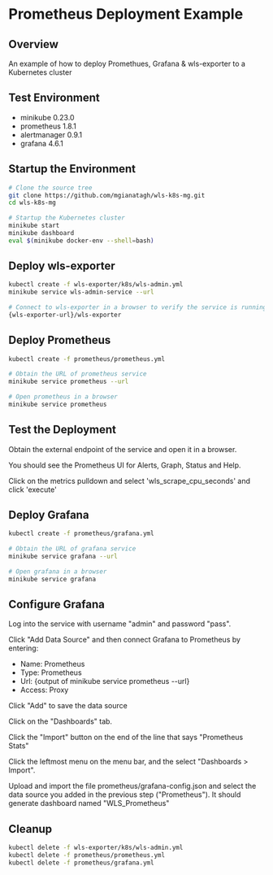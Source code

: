 # Prometheus Deployment Example

## Overview

An example of how to deploy Promethues, Grafana & wls-exporter to a Kubernetes cluster

## Test Environment

- minikube 0.23.0
- prometheus 1.8.1
- alertmanager 0.9.1
- grafana 4.6.1

## Startup the Environment
```bash
# Clone the source tree
git clone https://github.com/mgianatagh/wls-k8s-mg.git
cd wls-k8s-mg
 
# Startup the Kubernetes cluster
minikube start
minikube dashboard
eval $(minikube docker-env --shell=bash)
```
## Deploy wls-exporter
```bash
kubectl create -f wls-exporter/k8s/wls-admin.yml
minikube service wls-admin-service --url
 
# Connect to wls-exporter in a browser to verify the service is running
{wls-exporter-url}/wls-exporter
```

## Deploy Prometheus
```bash
kubectl create -f prometheus/prometheus.yml
 
# Obtain the URL of prometheus service
minikube service prometheus --url
 
# Open prometheus in a browser
minikube service prometheus
```
## Test the Deployment

Obtain the external endpoint of the service and open it in a browser.

You should see the Prometheus UI for Alerts, Graph, Status and Help.

Click on the metrics pulldown and select 'wls_scrape_cpu_seconds' and click 'execute'

## Deploy Grafana
```bash
kubectl create -f prometheus/grafana.yml
 
# Obtain the URL of grafana service
minikube service grafana --url
 
# Open grafana in a browser
minikube service grafana
```

## Configure Grafana
Log into the service with username "admin" and password "pass".

Click "Add Data Source" and then connect Grafana to Prometheus by entering:
- Name:   Prometheus
- Type:   Prometheus
- Url:    {output of minikube service prometheus --url}
- Access: Proxy

Click "Add" to save the data source

Click on the "Dashboards" tab.  

Click the "Import" button on the end of the line that says "Prometheus Stats"

Click the leftmost menu on the menu bar, and the select "Dashboards > Import".

Upload and import the file prometheus/grafana-config.json and select the data source you added in the previous step ("Prometheus"). It should generate dashboard named "WLS_Prometheus"


## Cleanup

```bash
kubectl delete -f wls-exporter/k8s/wls-admin.yml
kubectl delete -f prometheus/prometheus.yml
kubectl delete -f prometheus/grafana.yml
```